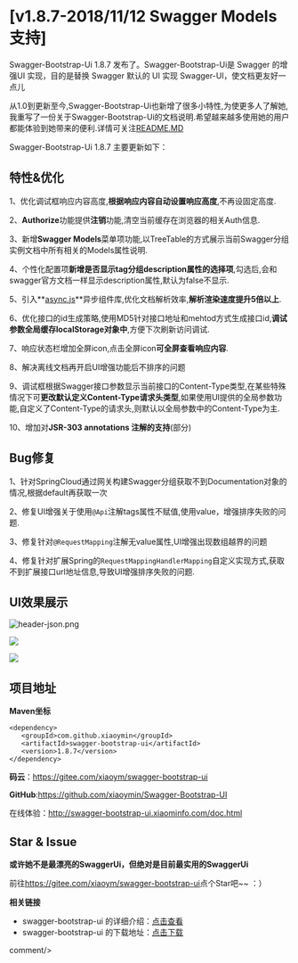 # [v1.8.7-2018/11/12 Swagger Models支持]

Swagger-Bootstrap-Ui 1.8.7 发布了。Swagger-Bootstrap-Ui是 Swagger 的增强UI 实现，目的是替换 Swagger 默认的 UI 实现 Swagger-UI，使文档更友好一点儿

从1.0到更新至今,Swagger-Bootstrap-Ui也新增了很多小特性,为使更多人了解她,我重写了一份关于Swagger-Bootstrap-Ui的文档说明.希望越来越多使用她的用户都能体验到她带来的便利.详情可关注[README.MD](https://gitee.com/xiaoym/swagger-bootstrap-ui/blob/master/README.md)

Swagger-Bootstrap-Ui 1.8.7 主要更新如下：

## 特性&优化

1、优化调试框响应内容高度,**根据响应内容自动设置响应高度**,不再设固定高度.

2、**Authorize**功能提供**注销**功能,清空当前缓存在浏览器的相关Auth信息.

3、新增**Swagger Models**菜单项功能,以TreeTable的方式展示当前Swagger分组实例文档中所有相关的Models属性说明.

4、个性化配置项**新增是否显示tag分组description属性的选择项**,勾选后,会和swagger官方文档一样显示description属性,默认为false不显示.

5、引入**[async.js](https://github.com/caolan/async)**异步组件库,优化文档解析效率,**解析渲染速度提升5倍以上**.

6、优化接口的id生成策略,使用MD5针对接口地址和mehtod方式生成接口id,**调试参数全局缓存localStorage对象中**,方便下次刷新访问调试.

7、响应状态栏增加全屏icon,点击全屏icon**可全屏查看响应内容**.

8、解决离线文档再开启UI增强功能后不排序的问题

9、调试框根据Swagger接口参数显示当前接口的Content-Type类型,在某些特殊情况下可**更改默认定义Content-Type请求头类型**,如果使用UI提供的全局参数功能,自定义了Content-Type的请求头,则默认以全局参数中的Content-Type为主.

10、增加对**JSR-303 annotations 注解的支持**(部分)

## Bug修复

1、针对SpringCloud通过网关构建Swagger分组获取不到Documentation对象的情况,根据default再获取一次

2、修复UI增强关于使用`@Api`注解tags属性不赋值,使用value，增强排序失败的问题.

3、修复针对`@RequestMapping`注解无value属性,UI增强出现数组越界的问题

4、修复针对扩展Spring的`RequestMappingHandlerMapping`自定义实现方式,获取不到扩展接口url地址信息,导致UI增强排序失败的问题.

## UI效果展示

![header-json.png](/knife4j/images/blog/swagger-bootstrap-ui-1.8.6-issue/header-json.png)

![](/knife4j/images/blog/swagger-bootstrap-ui-1.8.6-issue/debug-require.png)

![](/knife4j/images/blog/swagger-bootstrap-ui-1.8.6-issue/more-params.png)

## 项目地址

**Maven坐标**

```
<dependency>
   <groupId>com.github.xiaoymin</groupId>
   <artifactId>swagger-bootstrap-ui</artifactId>
   <version>1.8.7</version>
</dependency>
```

**码云**：<https://gitee.com/xiaoym/swagger-bootstrap-ui>

**GitHub**:<https://github.com/xiaoymin/Swagger-Bootstrap-UI>

在线体验：<http://swagger-bootstrap-ui.xiaominfo.com/doc.html>

## Star & Issue

**或许她不是最漂亮的SwaggerUi，但绝对是目前最实用的SwaggerUi**

前往<https://gitee.com/xiaoym/swagger-bootstrap-ui>点个Star吧~~ ：）



**相关链接**

- swagger-bootstrap-ui 的详细介绍：[点击查看](https://www.oschina.net/p/swagger-bootstrap-ui)
- swagger-bootstrap-ui 的下载地址：[点击下载](https://git.oschina.net/xiaoym/swagger-bootstrap-ui/releases)
 
 <icp/> 
 comment/> 
 
 
 
 